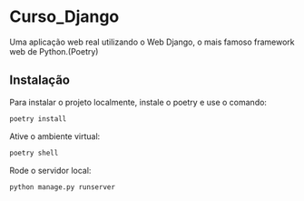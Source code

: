 # Curso_Django
Uma aplicação web real utilizando o Web Django, o mais famoso framework web de Python.(Poetry)

## Instalação

Para instalar o projeto localmente, instale o poetry e use o comando: 

```bash
poetry install
```
Ative o ambiente virtual:

```bash
poetry shell
```

Rode o servidor local:

```bash
python manage.py runserver

```
